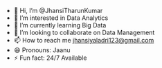 - 👋 Hi, I’m @JhansiTharunKumar
- 👀 I’m interested in Data Analytics
- 🌱 I’m currently learning Big Data
- 💞️ I’m looking to collaborate on Data Management
- 📫 How to reach me jhansiyaladri123@gmail.com
- 😄 Pronouns: Jaanu
- ⚡ Fun fact: 24/7 Available

<!---
JhansiTharunKumar/JhansiTharunKumar is a ✨ special ✨ repository because its `README.md` (this file) appears on your GitHub profile.
You can click the Preview link to take a look at your changes.
--->
